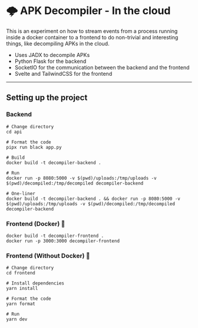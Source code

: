 # 🌩️ APK Decompiler - In the cloud

This is an experiment on how to stream events from a process running inside a docker container to a frontend to do
non-trivial and interesting things, like decompiling APKs in the cloud.

- Uses JADX to decompile APKs
- Python Flask for the backend
- SocketIO for the communication between the backend and the frontend
- Svelte and TailwindCSS for the frontend

--- 

## Setting up the project

### Backend 

```shell
# Change directory
cd api

# Format the code
pipx run black app.py

# Build
docker build -t decompiler-backend .

# Run 
docker run -p 8080:5000 -v $(pwd)/uploads:/tmp/uploads -v $(pwd)/decompiled:/tmp/decompiled decompiler-backend

# One-liner
docker build -t decompiler-backend . && docker run -p 8080:5000 -v $(pwd)/uploads:/tmp/uploads -v $(pwd)/decompiled:/tmp/decompiled decompiler-backend
```

### Frontend (Docker)  🐳

```shell
docker build -t decompiler-frontend .
docker run -p 3000:3000 decompiler-frontend
```

### Frontend (Without Docker) 🚀

```shell
# Change directory
cd frontend

# Install dependencies
yarn install

# Format the code
yarn format

# Run
yarn dev
```
